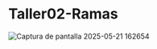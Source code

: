 # Taller02-Ramas
![Captura de pantalla 2025-05-21 162654](https://github.com/user-attachments/assets/3d1a7362-cac2-4876-b889-a6231aa59f4d)
